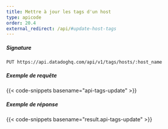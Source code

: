 ```yaml
---
title: Mettre à jour les tags d'un host
type: apicode
order: 20.4
external_redirect: /api/#update-host-tags
---
```


##### Signature
`PUT https://api.datadoghq.com/api/v1/tags/hosts/:host_name`
##### Exemple de requête
{{< code-snippets basename="api-tags-update" >}}
##### Exemple de réponse
{{< code-snippets basename="result.api-tags-update" >}}

